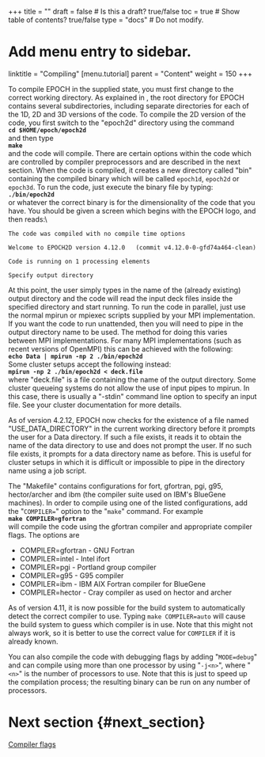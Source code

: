 +++
title = ""
draft = false  # Is this a draft? true/false
toc = true  # Show table of contents? true/false
type = "docs"  # Do not modify.

# Add menu entry to sidebar.
linktitle = "Compiling"
[menu.tutorial]
  parent = "Content"
  weight = 150
+++

To compile EPOCH in the supplied state, you must first change to the
correct working directory. As explained in , the root directory for
EPOCH contains several subdirectories, including separate directories
for each of the 1D, 2D and 3D versions of the code. To compile the 2D
version of the code, you first switch to the "epoch2d" directory using
the command\
**`cd $HOME/epoch/epoch2d`**\
and then type\
**`make`**\
and the code will compile. There are certain options within the code
which are controlled by compiler preprocessors and are described in the
next section. When the code is compiled, it creates a new directory
called "bin" containing the compiled binary which will be called
`epoch1d`, `epoch2d` or `epoch3d`. To run the code, just execute the
binary file by typing:\
**`./bin/epoch2d`**\
or whatever the correct binary is for the dimensionality of the code
that you have. You should be given a screen which begins with the EPOCH
logo, and then reads:\

    The code was compiled with no compile time options

    Welcome to EPOCH2D version 4.12.0   (commit v4.12.0-0-gfd74a464-clean)

    Code is running on 1 processing elements

    Specify output directory

At this point, the user simply types in the name of the (already
existing) output directory and the code will read the input deck files
inside the specified directory and start running. To run the code in
parallel, just use the normal mpirun or mpiexec scripts supplied by your
MPI implementation. If you want the code to run unattended, then you
will need to pipe in the output directory name to be used. The method
for doing this varies between MPI implementations. For many MPI
implementations (such as recent versions of OpenMPI) this can be
achieved with the following:\
**`echo Data | mpirun -np 2 ./bin/epoch2d`**\
Some cluster setups accept the following instead:\
**`mpirun -np 2 ./bin/epoch2d < deck.file`**\
where "deck.file" is a file containing the name of the output directory.
Some cluster queueing systems do not allow the use of input pipes to
mpirun. In this case, there is usually a "-stdin" command line option to
specify an input file. See your cluster documentation for more details.

As of version 4.2.12, EPOCH now checks for the existence of a file named
"USE_DATA_DIRECTORY" in the current working directory before it
prompts the user for a Data directory. If such a file exists, it reads
it to obtain the name of the data directory to use and does not prompt
the user. If no such file exists, it prompts for a data directory name
as before. This is useful for cluster setups in which it is difficult or
impossible to pipe in the directory name using a job script.

The "Makefile" contains configurations for fort, gfortran, pgi, g95,
hector/archer and ibm (the compiler suite used on IBM's BlueGene
machines). In order to compile using one of the listed configurations,
add the "`COMPILER=`" option to the "`make`" command. For example\
**`make COMPILER=gfortran`**\
will compile the code using the gfortran compiler and appropriate
compiler flags. The options are

-   COMPILER=gfortran - GNU Fortran
-   COMPILER=intel - Intel ifort
-   COMPILER=pgi - Portland group compiler
-   COMPILER=g95 - G95 compiler
-   COMPILER=ibm - IBM AIX Fortran compiler for BlueGene
-   COMPILER=hector - Cray compiler as used on hector and archer

As of version 4.11, it is now possible for the build system to
automatically detect the correct compiler to use. Typing
`make COMPILER=auto` will cause the build system to guess which compiler
is in use. Note that this might not always work, so it is better to use
the correct value for `COMPILER` if it is already known.

You can also compile the code with debugging flags by adding
"`MODE=debug`" and can compile using more than one processor by using
"`-j<n>`", where "`<n>`" is the number of processors to use. Note that
this is just to speed up the compilation process; the resulting binary
can be run on any number of processors.

# Next section {#next_section}

[Compiler flags][Compiler_Flags]


<!-- ########################  Cross references  ######################## -->


[Acknowledging_EPOCH]: /tutorial/acknowledging_epoch
[Basic_examples]: /tutorial/basic_examples
[Basic_examples__focussing_a_gaussian_beam]: /tutorial/basic_examples/#focussing_a_gaussian_beam
[Binary_files]: /tutorial/binary_files
[Calculable_particle_properties]: /tutorial/calculable_particle_properties
[Compiler_Flags]: /tutorial/compiler_flags
[Compiling]: /tutorial/compiling
[FAQ]: /tutorial/faq
[FAQ__how_do_i_obtain_the_code]: /tutorial/faq/#how_do_i_obtain_the_code
[Input_deck]: /tutorial/input_deck
[Input_deck_adf]: /tutorial/input_deck_adf
[Input_deck_boundaries]: /tutorial/input_deck_boundaries
[Input_deck_boundaries__cpml_boundary_conditions]: /tutorial/input_deck_boundaries/#cpml_boundary_conditions
[Input_deck_boundaries__thermal_boundary_conditions]: /tutorial/input_deck_boundaries/#thermal_boundary_conditions
[Input_deck_collisions]: /tutorial/input_deck_collisions
[Input_deck_constant]: /tutorial/input_deck_constant
[Input_deck_control]: /tutorial/input_deck_control
[Input_deck_control__basics]: /tutorial/input_deck_control/#basics
[Input_deck_control__maxwell_solvers]: /tutorial/input_deck_control/#maxwell_solvers
[Input_deck_control__requesting_output_dumps_at_run_time]: /tutorial/input_deck_control/#requesting_output_dumps_at_run_time
[Input_deck_control__stencil_block]: /tutorial/input_deck_control/#stencil_block
[Input_deck_control__strided_current_filtering]: /tutorial/input_deck_control/#strided_current_filtering
[Input_deck_dist_fn]: /tutorial/input_deck_dist_fn
[Input_deck_fields]: /tutorial/input_deck_fields
[Input_deck_injector]: /tutorial/input_deck_injector
[Input_deck_injector__keys]: /tutorial/input_deck_injector/#keys
[Input_deck_laser]: /tutorial/input_deck_laser
[Input_deck_operator]: /tutorial/input_deck_operator
[Input_deck_output__directives]: /tutorial/input_deck_output/#directives
[Input_deck_output_block]: /tutorial/input_deck_output_block
[Input_deck_output_block__derived_variables]: /tutorial/input_deck_output_block/#derived_variables
[Input_deck_output_block__directives]: /tutorial/input_deck_output_block/#directives
[Input_deck_output_block__dumpmask]: /tutorial/input_deck_output_block/#dumpmask
[Input_deck_output_block__multiple_output_blocks]: /tutorial/input_deck_output_block/#multiple_output_blocks
[Input_deck_output_block__particle_variables]: /tutorial/input_deck_output_block/#particle_variables
[Input_deck_output_block__single-precision_output]: /tutorial/input_deck_output_block/#single-precision_output
[Input_deck_output_global]: /tutorial/input_deck_output_global
[Input_deck_particle_file]: /tutorial/input_deck_particle_file
[Input_deck_probe]: /tutorial/input_deck_probe
[Input_deck_qed]: /tutorial/input_deck_qed
[Input_deck_species]: /tutorial/input_deck_species
[Input_deck_species__arbitrary_distribution_functions]: /tutorial/input_deck_species/#arbitrary_distribution_functions
[Input_deck_species__ionisation]: /tutorial/input_deck_species/#ionisation
[Input_deck_species__maxwell_juttner_distributions]: /tutorial/input_deck_species/#maxwell_juttner_distributions
[Input_deck_species__particle_migration_between_species]: /tutorial/input_deck_species/#particle_migration_between_species
[Input_deck_species__species_boundary_conditions]: /tutorial/input_deck_species/#species_boundary_conditions
[Input_deck_subset]: /tutorial/input_deck_subset
[Input_deck_window]: /tutorial/input_deck_window
[Landing]: /tutorial/landing
[Landing_Page]: /tutorial/landing_page
[Libraries]: /tutorial/libraries
[Links]: /tutorial/links
[Maths_parser__functions]: /tutorial/maths_parser/#functions
[Non-thermal_initial_conditions]: /tutorial/non-thermal_initial_conditions
[Previous_versions]: /tutorial/previous_versions
[Python]: /tutorial/python
[Running]: /tutorial/running
[SDF_Landing_Page]: /tutorial/sdf_landing_page
[Structure]: /tutorial/structure
[Using_EPOCH_in_practice]: /tutorial/using_epoch_in_practice
[Using_EPOCH_in_practice__manually_overriding_particle_parameters_set_by_the_autoloader]: /tutorial/using_epoch_in_practice/#manually_overriding_particle_parameters_set_by_the_autoloader
[Using_EPOCH_in_practice__parameterising_input_decks]: /tutorial/using_epoch_in_practice/#parameterising_input_decks
[Using_delta_f]: /tutorial/using_delta_f
[Visualising_SDF_files_with_IDL_or_GDL]: /tutorial/visualising_sdf_files_with_idl_or_gdl
[Visualising_SDF_files_with_LLNL_VisIt]: /tutorial/visualising_sdf_files_with_llnl_visit
[Workshop_examples]: /tutorial/workshop_examples
[Workshop_examples__a_2d_laser]: /tutorial/workshop_examples/#a_2d_laser
[Workshop_examples__a_basic_em-field_simulation]: /tutorial/workshop_examples/#a_basic_em-field_simulation
[Workshop_examples__getting_the_example_decks_for_this_workshop]: /tutorial/workshop_examples/#getting_the_example_decks_for_this_workshop
[Workshop_examples__specifying_particle_species]: /tutorial/workshop_examples/#specifying_particle_species
[Workshop_examples_continued]: /tutorial/workshop_examples_continued

